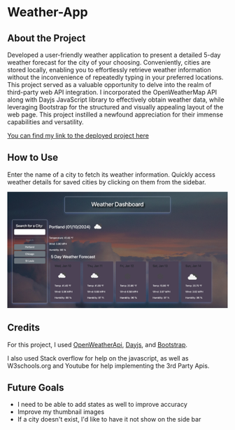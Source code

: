# Weather-App

## About the Project
 Developed a user-friendly weather application to present a detailed 5-day weather forecast for the city of your choosing. Conveniently, cities are stored locally, enabling you to effortlessly retrieve weather information without the inconvenience of repeatedly typing in your preferred locations. This project served as a valuable opportunity to delve into the realm of third-party web API integration. I incorporated the OpenWeatherMap API along with Dayjs JavaScript library to effectively obtain weather data, while leveraging Bootstrap for the structured and visually appealing layout of the web page. This project instilled a newfound appreciation for their immense capabilities and versatility.

 [You can find my link to the deployed project here](https://jtwiley1996.github.io/Weather-App/)

 ## How to Use

 Enter the name of a city to fetch its weather information. Quickly access weather details for saved cities by clicking on them from the sidebar.

![Webpage Screenshot](./assets/images/screenshot.png)

## Credits
For this project, I used [OpenWeatherApi](https://openweathermap.org/forecast5#data), [Dayjs](https://day.js.org/en/), and [Bootstrap](https://getbootstrap.com/).

I also used Stack overflow for help on the javascript, as well as W3schools.org and Youtube for help implementing the 3rd Party Apis.

## Future Goals
* I need to be able to add states as well to improve accuracy
* Improve my thumbnail images
* If a city doesn't exist, I'd like to have it not show on the side bar
